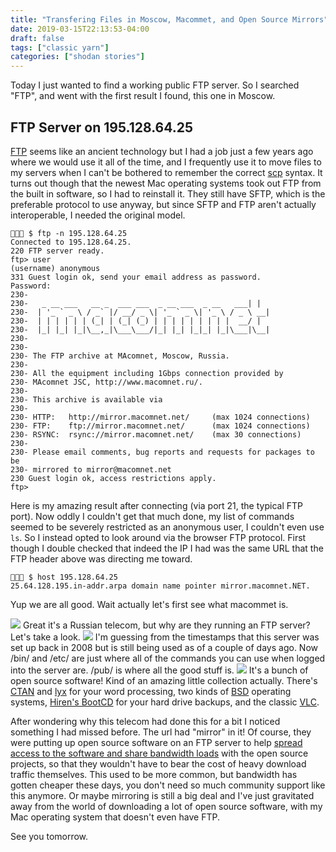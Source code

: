 ```yaml
---
title: "Transfering Files in Moscow, Macommet, and Open Source Mirrors"
date: 2019-03-15T22:13:53-04:00
draft: false
tags: ["classic yarn"]
categories: ["shodan stories"]
---
```


Today I just wanted to find a working public FTP server. So I searched "FTP", and went with the first result I found, this one in Moscow.

## FTP Server on 195.128.64.25
[FTP](https://en.wikipedia.org/wiki/File_Transfer_Protocol) seems like an ancient technology but I had a job just a few years ago where we would use it all of the time, and I frequently use it to move files to my servers when I can't be bothered to remember the correct [scp](https://en.wikipedia.org/wiki/Secure_copy) syntax. It turns out though that the newest Mac operating systems took out FTP from the built in software, so I had to reinstall it. They still have SFTP, which is the preferable protocol to use anyway, but since SFTP and FTP aren't actually interoperable, I needed the original model.

```
👻🌵🔮 $ ftp -n 195.128.64.25
Connected to 195.128.64.25.
220 FTP server ready.
ftp> user
(username) anonymous
331 Guest login ok, send your email address as password.
Password:
230-
230-   _ __ ___   __ _  ___ ___  _ __ ___  _ __   ___| |
230-  | '_ ` _ \ / _` |/ __/ _ \| '_ ` _ \| '_ \ / _ \ __|
230-  | | | | | | (_| | (_| (_) | | | | | | | | |  __/ |
230-  |_| |_| |_|\__,_|\___\___/|_| |_| |_|_| |_|\___|\__|
230-
230-
230- The FTP archive at MAcomnet, Moscow, Russia.
230-
230- All the equipment including 1Gbps connection provided by
230- MAcomnet JSC, http://www.macomnet.ru/.
230-
230- This archive is available via
230-
230- HTTP:   http://mirror.macomnet.net/     (max 1024 connections)
230- FTP:    ftp://mirror.macomnet.net/      (max 1024 connections)
230- RSYNC:  rsync://mirror.macomnet.net/    (max 30 connections)
230-
230- Please email comments, bug reports and requests for packages to be
230- mirrored to mirror@macomnet.net
230 Guest login ok, access restrictions apply.
ftp>
```
Here is my amazing result after connecting (via port 21, the typical FTP port). Now oddly I couldn't get that much done, my list of commands seemed to be severely restricted as an anonymous user, I couldn't even use `ls`. So I instead opted to look around via the browser FTP protocol. First though I double checked that indeed the IP I had was the same URL that the FTP header above was directing me toward.
```
👻🌵🔮 $ host 195.128.64.25
25.64.128.195.in-addr.arpa domain name pointer mirror.macomnet.NET.
```
Yup we are all good. Wait actually let's first see what macommet is.

![](/images/100Days/Day71/macommet.png)
Great it's a Russian telecom, but why are they running an FTP server? Let's take a look.
![](/images/100Days/Day71/firstlook.png)
I'm guessing from the timestamps that this server was set up back in 2008 but is still being used as of a couple of days ago. Now /bin/ and /etc/ are just where all of the commands you can use when logged into the server are. /pub/ is where all the good stuff is.
![](/images/100Days/Day71/pub.png)
It's a bunch of open source software! Kind of an amazing little collection actually. There's [CTAN](https://ctan.org/?lang=en) and [lyx](https://en.wikipedia.org/wiki/LyX) for your word processing, two kinds of [BSD](https://en.wikipedia.org/wiki/FreeBSD) operating systems, [Hiren's BootCD](https://www.hirensbootcd.org/) for your hard drive backups, and the classic [VLC](https://www.videolan.org/vlc/index.html).

After wondering why this telecom had done this for a bit I noticed something I had missed before. The url had "mirror" in it! Of course, they were putting up open source software on an FTP server to help [spread access to the software and share bandwidth loads](https://en.wikipedia.org/wiki/Mirror_website) with the open source projects, so that they wouldn't have to bear the cost of heavy download traffic themselves. This used to be more common, but bandwidth has gotten cheaper these days, you don't need so much community support like this anymore. Or maybe mirroring is still a big deal and I've just gravitated away from the world of downloading a lot of open source software, with my Mac operating system that doesn't even have FTP.

See you tomorrow.
